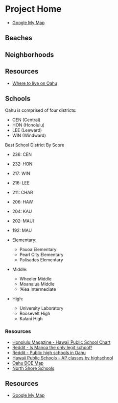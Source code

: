 # Project Home

- [Google My Map](https://www.google.com/maps/d/edit?mid=140gPqk_yTmdIMQdBkTsRDZSbWMDh6RS7&ll=21.485947960666294%2C-158.00282975437517&z=11)

## Beaches

## Neighborhoods

## Resources

- [Where to live on Oahu](https://www.hawaiilife.com/blog/where-to-live-on-oahu/)

## Schools

Oahu is comprised of four districts:

- CEN (Central)
- HON (Honolulu)
- LEE (Leeward)
- WIN (Windward)

Best School District By Score

- 236: CEN
- 232: HON
- 217: WIN
- 216: LEE
- 211: CHAR
- 206: HAW
- 204: KAU
- 202: MAUI
- 192: MAU

- Elementary:
  - Pauoa Elementary
  - Pearl City Elementary
  - Palisades Elementary
- Middle:
  - Wheeler Middle
  - Moanalua Middle
  - ‘Aiea Intermediate
- High:
  - University Laboratory
  - Roosevelt High
  - Kalani High

### Resources

- [Honolulu Magazine - Hawaii Public School Chart](http://www.honolulumagazine.com/Honolulu-Magazine/April-2017/Hawaii-Public-School-Chart-2017/)
- [Reddit - Is Manoa the only legit school?](https://www.reddit.com/r/UniversityofHawaii/comments/8bdhiv/is_uh_manoa_the_only_legit_school_on_oahu_that/)
- [Reddit - Public high schools in Oahu](https://www.reddit.com/r/Hawaii/comments/7pk9l8/questionpublic_high_schools_on_oahu/)
- [Hawaii Public Schools - AP classes by highschool](http://www.hawaiipublicschools.org/TeachingAndLearning/Testing/AdvancedPlacement/Pages/APcourses.aspx)
- [Oahu DOE Map](http://www.hawaiipublicschools.org/ParentsAndStudents/EnrollingInSchool/SchoolFinder/Pages/Oahu-Map.aspx)
- [North Shore Schools](https://www.hawaiiliving.com/blog/north-shore-oahu-schools/)

## Resources

- [Google My Map](https://www.google.com/maps/d/edit?mid=140gPqk_yTmdIMQdBkTsRDZSbWMDh6RS7&ll=21.485947960666294%2C-158.00282975437517&z=11)
